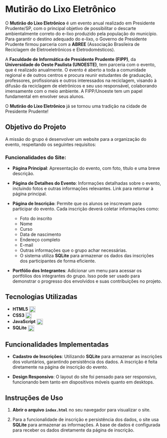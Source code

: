# Mutirão do Lixo Eletrônico

O **Mutirão do Lixo Eletrônico** é um evento anual realizado em Presidente Prudente/SP, com o principal objetivo de possibilitar o descarte ambientalmente correto do e-lixo produzido pela população do município. Para garantir o destino adequado do e-lixo, o Governo de Presidente Prudente firmou parceria com a **ABREE** (Associação Brasileira de Reciclagem de Eletroeletrônicos e Eletrodomésticos).

A **Faculdade de Informática de Presidente Prudente (FIPP)**, da **Universidade do Oeste Paulista (UNOESTE)**, tem parceria com o evento, que é realizado anualmente. O evento é aberto a toda a comunidade regional e de outros centros e procura reunir estudantes de graduação, professores, profissionais e outros interessados na reciclagem, visando à difusão da reciclagem de eletrônicos e seu uso responsável, colaborando imensamente com o meio ambiente. A FIPP/Unoeste tem um papel fundamental em envolver seus alunos.

O **Mutirão do Lixo Eletrônico** já se tornou uma tradição na cidade de Presidente Prudente!

## Objetivo do Projeto

A missão do grupo é desenvolver um website para a organização do evento, respeitando os seguintes requisitos:

### Funcionalidades do Site:

- **Página Principal**: Apresentação do evento, com foto, título e uma breve descrição.
  
- **Página de Detalhes do Evento**: Informações detalhadas sobre o evento, incluindo fotos e outras informações relevantes. Link para retornar à página principal.

- **Página de Inscrição**: Permite que os alunos se inscrevam para participar do evento. Cada inscrição deverá coletar informações como:
  - Foto do inscrito
  - Nome
  - Curso
  - Data de nascimento
  - Endereço completo
  - E-mail
  - Outras informações que o grupo achar necessárias.
  - O sistema utiliza **SQLite** para armazenar os dados das inscrições dos participantes de forma eficiente.

- **Portfólio dos Integrantes**: Adicionar um menu para acessar os portfólios dos integrantes do grupo. Isso pode ser usado para demonstrar o progresso dos envolvidos e suas contribuições no projeto.

## Tecnologias Utilizadas

- **HTML5** <img src="https://img.icons8.com/color/48/000000/html-5.png" style="vertical-align: middle; width: 20px; height: 20px;"> 
- **CSS3** <img src="https://img.icons8.com/color/48/000000/css3.png" style="vertical-align: middle; width: 20px; height: 20px;">
- **JavaScript** <img src="https://img.icons8.com/color/48/000000/javascript.png" style="vertical-align: middle; width: 20px; height: 20px;">
- **SQLite** <img src="https://img.icons8.com/ios-filled/50/000000/sqlite.png" style="vertical-align: middle; width: 20px; height: 20px;">

## Funcionalidades Implementadas

- **Cadastro de Inscrições**: Utilizando **SQLite** para armazenar as inscrições dos voluntários, garantindo persistência dos dados. A inscrição é feita diretamente na página de inscrição do evento.

- **Design Responsivo**: O layout do site foi pensado para ser responsivo, funcionando bem tanto em dispositivos móveis quanto em desktops.

## Instruções de Uso

1. **Abrir o arquivo `index.html`** no seu navegador para visualizar o site.
   
2. Para a funcionalidade de inscrição e persistência dos dados, o site usa **SQLite** para armazenar as informações. A base de dados é configurada para receber os dados diretamente da página de inscrição.
